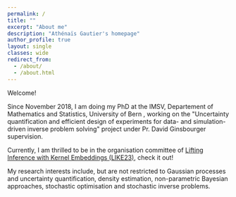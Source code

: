 ```yaml
---
permalink: /
title: ""
excerpt: "About me"
description: "Athénaïs Gautier's homepage"
author_profile: true
layout: single
classes: wide
redirect_from: 
  - /about/
  - /about.html
---
```


Welcome!

Since November 2018, I am doing my PhD at the IMSV, Departement of Mathematics and Statistics, University of Bern , working on the "Uncertainty quantification and efficient design of experiments for data- and simulation-driven inverse problem solving" project under Pr. David Ginsbourger supervision.

Currently, I am thrilled to be in the organisation committee of [Lifting Inference with Kernel Embeddings (LIKE23)](https://like23-bern.github.io/), check it out! 

My research interests include, but are not restricted to Gaussian processes and uncertainty quantification, density estimation, non-parametric Bayesian approaches, stochastic optimisation and stochastic inverse problems.  

